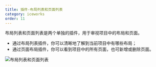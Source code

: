 ```yaml
---
title: 插件-布局列表和页面列表
category: iceworks
order: 11
---
```


布局列表和页面列表是两个单独的插件，用于审视项目中的布局和页面。

- 通过布局列表插件，你可以清晰地了解到当前项目中有哪些布局；
- 通过页面布局插件，你可以看到项目中的所有页面，也可新增或删除页面。

![布局列表和页面列表](https://img.alicdn.com/tfs/TB11xS1MW6qK1RjSZFmXXX0PFXa-869-576.gif)